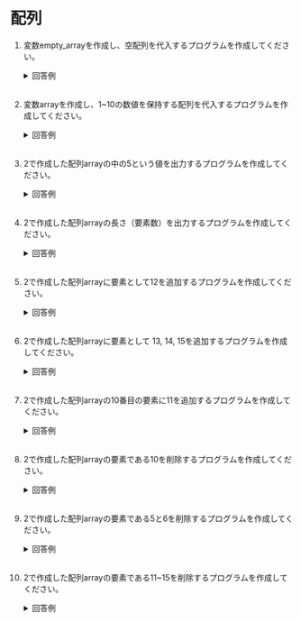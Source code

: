 # 配列

1. 変数empty_arrayを作成し、空配列を代入するプログラムを作成してください。

    <details><summary>回答例</summary><div>
            
    ```
    empty_array = []
    ```
            
    </div></details>
        

    <br>

2. 変数arrayを作成し、1~10の数値を保持する配列を代入するプログラムを作成してください。

    <details><summary>回答例</summary><div>
            
    ```
    array = [1, 2, 3, 4, 5, 6, 7, 8, 9, 10]
    ```
            
    </div></details>
        

    <br>

3. 2で作成した配列arrayの中の5という値を出力するプログラムを作成してください。

    <details><summary>回答例</summary><div>
            
    ```
    print(array[4])
    ```
            
    </div></details>
        

    <br>


4. 2で作成した配列arrayの長さ（要素数）を出力するプログラムを作成してください。

    <details><summary>回答例</summary><div>
            
    ```
    print(len(array))
    ```
            
    </div></details>
        

    <br>

5. 2で作成した配列arrayに要素として12を追加するプログラムを作成してください。

    <details><summary>回答例</summary><div>
            
    ```
    array.append(12)
    print(array)
    ```
            
    </div></details>
        

    <br>

6. 2で作成した配列arrayに要素として 13, 14, 15を追加するプログラムを作成してください。

    <details><summary>回答例</summary><div>
            
    ```
    array.extend([13, 14, 15])
    print(array)
    ```
            
    </div></details>
        

    <br>

7. 2で作成した配列arrayの10番目の要素に11を追加するプログラムを作成してください。

    <details><summary>回答例</summary><div>
            
    ```
    array.insert(10, 11)
    print(array)
    ```
            
    </div></details>
        

    <br>

8. 2で作成した配列arrayの要素である10を削除するプログラムを作成してください。

    <details><summary>回答例</summary><div>
            
    ```
    del array[9]
    print(array)
    ```
            
    </div></details>
        

    <br>

9. 2で作成した配列arrayの要素である5と6を削除するプログラムを作成してください。

    <details><summary>回答例</summary><div>
            
    ```
    del array[4:6]
    print(array)
    ```
            
    </div></details>
        

    <br>


10. 2で作成した配列arrayの要素である11~15を削除するプログラムを作成してください。

    <details><summary>回答例</summary><div>
            
    ```
    array[7:12] = []
    print(array)
    ```
            
    </div></details>
        

    <br>



